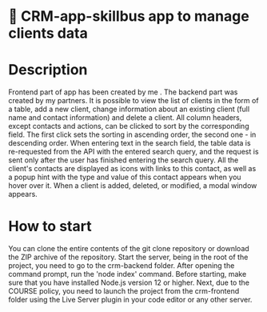 # 💾 CRM-app-skillbus app to manage clients data

# Description <br>
Frontend part of app has been created by me . The backend part was created by my partners.  It is possible to view the list of clients in the form of a table, add a new client, change information about an existing client (full name and contact information) and delete a client. All column headers, except contacts and actions, can be clicked to sort by the corresponding field. The first click sets the sorting in ascending order, the second one - in descending order. When entering text in the search field, the table data is re-requested from the API with the entered search query, and the request is sent only after the user has finished entering the search query. All the client's contacts are displayed as icons with links to this contact, as well as a popup hint with the type and value of this contact appears when you hover over it. When a client is added, deleted, or modified, a modal window appears.
# How to start
You can clone the entire contents of the git clone <this repo> repository or download the ZIP archive of the repository.
Start the server, being in the root of the project, you need to go to the crm-backend folder. After opening the command prompt, run the 'node index' command. Before starting, make sure that you have installed Node.js version 12 or higher.
Next, due to the COURSE policy, you need to launch the project from the crm-frontend folder using the Live Server plugin in your code editor or any other server.
